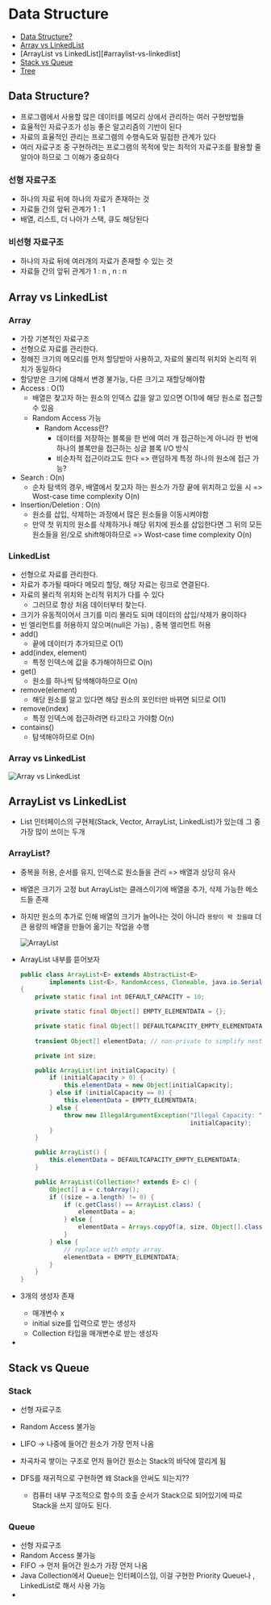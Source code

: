 # Data Structure

* [Data Structure?](#data-structure?)
* [Array vs LinkedList](#array-vs-linkedlist)
* [ArrayList vs LinkedList][#arraylist-vs-linkedlist]
* [Stack vs Queue](#stack-vs-queue)
* [Tree](#tree)



## Data Structure?

- 프로그램에서 사용할 많은 데이터를 메모리 상에서 관리하는 여러 구현방법들
- 효율적인 자료구조가 성능 좋은 알고리즘의 기반이 된다
- 자료의 효율적인 관리는 프로그램의 수행속도와 밀접한 관계가 있다
- 여러 자료구조 중 구현하려는 프로그램의 목적에 맞는 최적의 자료구조를 활용할 줄 알아야 하므로 그 이해가 중요하다



### 선형 자료구조

- 하나의 자료 뒤에 하나의 자료가 존재하는 것
- 자료들 간의 앞뒤 관계가 1 : 1
- 배열, 리스트, 더 나아가 스택, 큐도 해당된다



### 비선형 자료구조

- 하나의 자료 뒤에 여러개의 자료가 존재할 수 있는 것
- 자료들 간의 앞뒤 관계가 1 : n , n : n



## Array vs LinkedList

### Array

- 가장 기본적인 자료구조
- 선형으로 자료를 관리한다.
- 정해진 크기의 메모리를 먼저 할당받아 사용하고, 자료의 물리적 위치와 논리적 위치가 동일하다
- 할당받은 크기에 대해서 변경 불가능, 다른 크기고 재할당해야함
- Access : O(1)
  - 배열은 찾고자 하는 원소의 인덱스 값을 알고 있으면 O(1)에 해당 원소로 접근할 수 있음
  - Random Access 가능
    - Random Access란?
      - 데이터를 저장하는 블록을 한 번에 여러 개 접근하는게 아니라 한 번에 하나의 블록만을 접근하는 싱글 블록 I/O 방식
      - 비순차적 접근이라고도 한다 => 랜덤하게 특정 하나의 원소에 접근 가능?
- Search : O(n)
  - 순차 탐색의 경우, 배열에서 찾고자 하는 원소가 가장 끝에 위치하고 있을 시 => Wost-case time complexity O(n)
- Insertion/Deletion : O(n)
  - 원소를 삽입, 삭제하는 과정에서 많은 원소들을 이동시켜야함
  - 만약 첫 위치의 원소를 삭제하거나 해당 위치에 원소를 삽입한다면 그 뒤의 모든 원소들을 왼/오로 shift해야하므로 => Wost-case time complexity O(n)



### LinkedList

- 선형으로 자료를 관리한다.
- 자료가 추가될 때마다 메모리 할당, 해당 자료는 링크로 연결된다.
- 자료의 물리적 위치와 논리적 위치가 다를 수 있다 
  - 그러므로 항상 처음 데이터부터 찾는다.
- 크기가 유동적이어서 크기를 미리 몰라도 되며 데이터의 삽입/삭제가 용이하다
- 빈 엘리먼트를 허용하지 않으며(null은 가능) , 중복 엘리먼트 허용
- add()
  - 끝에 데이터가 추가되므로 O(1)
- add(index, element)
  - 특정 인덱스에 값을 추가해야하므로 O(n)
- get()
  - 원소를 하나씩 탐색해야하므로 O(n)
- remove(element)
  - 해당 원소를 알고 있다면 해당 원소의 포인터만 바뀌면 되므로 O(1)
- remove(index)
  - 특정 인덱스에 접근하려면 타고타고 가야함 O(n)
- contains()
  - 탐색해야하므로 O(n)



### Array vs LinkedList

![Array vs LinkedList](https://user-images.githubusercontent.com/41468004/126497627-be48a699-a0cb-4ff1-915b-41c933f74c04.png)



## ArrayList vs LinkedList

- List 인터페이스의 구현체(Stack, Vector, ArrayList, LinkedList)가 있는데 그 중 가장 많이 쓰이는 두개



### ArrayList?

- 중복을 허용, 순서를 유지, 인덱스로 원소들을 관리 => 배열과 상당히 유사

- 배열은 크기가 고정 but ArrayList는 클래스이기에 배열을 추가, 삭제 가능한 메소드들 존재

- 하지만 원소의 추가로 인해 배열의 크기가 늘어나는 것이 아니라 `용량이 꽉 찼을떄` 더큰 용량의 배열을 만들어 옮기는 작업을 수행

  ![ArrayList](https://user-images.githubusercontent.com/41468004/126501992-25e4c316-c59d-4870-8677-b25f7fb3b76a.png)

- ArrayList 내부를 뜯어보자

  ```java
  public class ArrayList<E> extends AbstractList<E>
          implements List<E>, RandomAccess, Cloneable, java.io.Serializable
  {
      private static final int DEFAULT_CAPACITY = 10;
  
      private static final Object[] EMPTY_ELEMENTDATA = {};
  
      private static final Object[] DEFAULTCAPACITY_EMPTY_ELEMENTDATA = {};
      
      transient Object[] elementData; // non-private to simplify nested class access
  
      private int size;
  
      public ArrayList(int initialCapacity) {
          if (initialCapacity > 0) {
              this.elementData = new Object[initialCapacity];
          } else if (initialCapacity == 0) {
              this.elementData = EMPTY_ELEMENTDATA;
          } else {
              throw new IllegalArgumentException("Illegal Capacity: "+
                                                 initialCapacity);
          }
      }
  
      public ArrayList() {
          this.elementData = DEFAULTCAPACITY_EMPTY_ELEMENTDATA;
      }
  
      public ArrayList(Collection<? extends E> c) {
          Object[] a = c.toArray();
          if ((size = a.length) != 0) {
              if (c.getClass() == ArrayList.class) {
                  elementData = a;
              } else {
                  elementData = Arrays.copyOf(a, size, Object[].class);
              }
          } else {
              // replace with empty array.
              elementData = EMPTY_ELEMENTDATA;
          }
      }
  }
  ```

- 3개의 생성자 존재

  - 매개변수 x
  - initial size를 입력으로 받는 생성자
  - Collection 타입을 매개변수로 받는 생성자

  

- 

  

## Stack vs Queue

### Stack

- 선형 자료구조
- Random Access 불가능
- LIFO -> 나중에 들어간 원소가 가장 먼저 나옴
- 차곡차곡 쌓이는 구조로 먼저 들어간 원소는 Stack의 바닥에 깔리게 됨

- DFS를 재귀적으로 구현하면 왜 Stack을 안써도 되는지??
  - 컴퓨터 내부 구조적으로 함수의 호출 순서가 Stack으로 되어있기에 따로 Stack을 쓰지 않아도 된다.



### Queue

- 선형 자료구조
- Random Access 불가능
- FIFO -> 먼저 들어간 원소가 가장 먼저 나옴
- Java Collection에서 Queue는 인터페이스임, 이걸 구현한 Priority Queue나 , LinkedList로 해서 사용 가능
- 